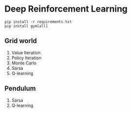 # Deep Reinforcement Learning

```
pip install -r requirements.txt
pip install gym[all]
```
## Grid world

1. Value Iteration
2. Policy Iteration
3. Monte Carlo
4. Sarsa
5. Q-learning

## Pendulum
1. Sarsa
2. Q-learning